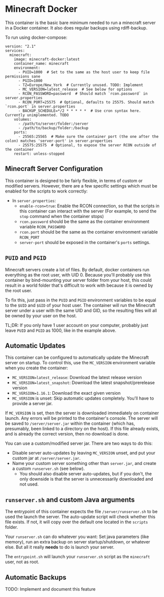 # Minecraft Docker

This container is the basic bare minimum needed to run a minecraft server in a Docker container. It also does
regular backups using rdiff-backup.

To run using docker-compose:

```
version: "2.1"
services:
  minecraft:
    image: minecraft-docker:latest
    container_name: minecraft
    environment:
      - PUID=1000  # Set to the same as the host user to keep file permissions sane
      - PGID=1000
      - TZ=Europe/New_York  # Currently unused. TODO: Implement
      - MC_VERSION=latest_release  # See below for options
      - RCON_PASSWORD=password  # Should match `rcon.password` in server.properties
      - RCON_PORT=25575  # Optional, defaults to 25575. Should match `rcon.port` in server.properties
      - BACKUP_SCHEDULE=*/2 * * * * *  # Use cron syntax here. Currently unimplemented. TODO
    volumes:
      - /path/to/server/folder:/server
      - /path/to/backup/folder:/backup
    ports:
      - 25565:25565  # Make sure the container port (the one after the colon) matches 'server-port' in server.properties
      - 25575:25575  # Optional, to expose the server RCON outside of the container
    restart: unless-stopped
```

## Minecraft Server Configuration

This container is designed to be fairly flexible, in terms of custom or modified servers. However, there are a few
specific settings which must be enabled for the scripts to work correctly:

- In `server.properties`:
    - `enable-rcon=true`: Enable the RCON connection, so that the scripts in this container can
      interact with the server (For example, to send the `stop` command when the container stops)
    - `rcon.password` should be the same as the container environment variable `RCON_PASSWORD`
    - `rcon.port` should be the same as the container environment variable `RCON_PORT`
    - `server-port` should be exposed in the container's `ports` settings.
    

## `PUID` and `PGID`

Minecraft servers create a lot of files. By default, docker containers run everything as the root user, with UID 0.
Because you'll probably use this container by bind-mounting your server folder from your host, this
could result in a world folder that's difficult to work with because it is owned by the root user.

To fix this, just pass in the `PUID` and `PGID` environment variables to be equal to the `$UID` and `$GID` of your 
host user. The container will run the Minecraft server under a user with the same UID and GID, so the resulting
files will all be owned by your user on the host.

TL;DR: If you only have 1 user account on your computer, probably just leave `PUID` and `PGID` as 1000, like in the
example above.

## Automatic Updates

This container can be configured to automatically update the Minecraft server on startup. To control this,
use the `MC_VERSION` environment variable when you create the container:

- `MC_VERSION=latest_release`: Download the latest release version
- `MC_VERSION=latest_snapshot`: Download the latest snapshot/prerelease version
- `MC_VERSION=1.16.1`: Download the exact given version
- `MC_VERSION` is unset: Skip automatic updates completely. You'll have to provide a server jar.

If `MC_VERSION` is set, then the server is downloaded immediately on container launch. Any errors
will be printed to the container's console. The server will be saved to `/server/server.jar` within
the container (which has, presumably, been linked to a directory on the host). If this file
already exists, and is already the correct version, then no download is done.

You can use a custom/modified server jar. There are two ways to do this:

- Disable server auto-updates by leaving `MC_VERSION` unset, and put your custom jar at `/server/server.jar`.
- Name your custom server something other than `server.jar`, and create a custom `runserver.sh` (see below).
    - You should also disable server auto-updates, but if you don't, the only downside is that the server
      is unnecessarily downloaded and not used.

## `runserver.sh` and custom Java arguments

The entrypoint of this container expects the file `/server/runserver.sh` to be used the launch the server.
The auto-update script will check whether this file exists. If not, it will copy over the default one located
in the `scripts` folder.

Your `runserver.sh` can do whatever you want: Set java parameters (like memory), run an extra backup
on server startup/shutdown, or whatever else. But all it really __needs__ to do is launch your server. 

The `entrypoint.sh` will launch your `runserver.sh` script as the `minecraft` user, not as root.

## Automatic Backups

TODO: Implement and document this feature